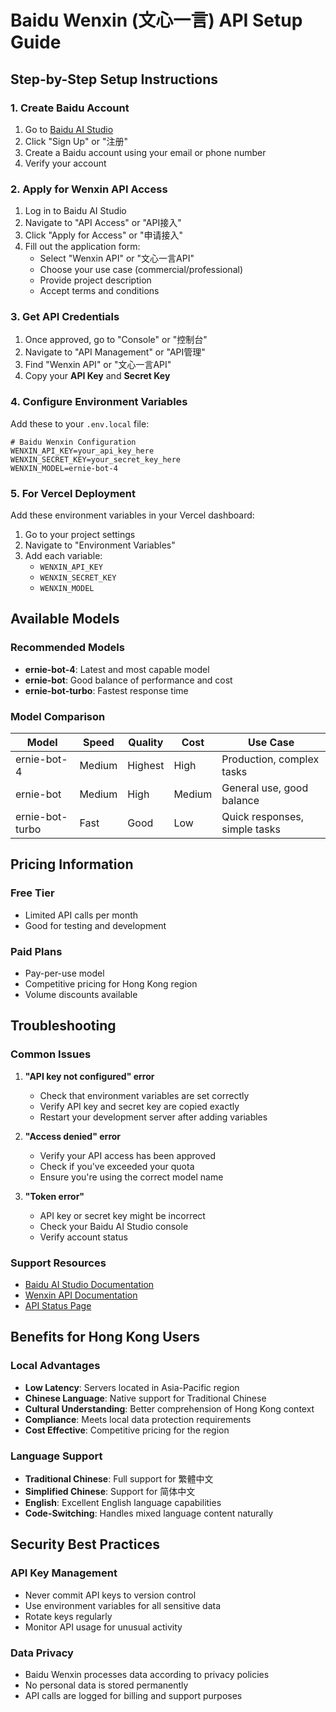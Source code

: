 # Baidu Wenxin (文心一言) API Setup Guide

## Step-by-Step Setup Instructions

### 1. Create Baidu Account
1. Go to [Baidu AI Studio](https://aistudio.baidu.com/)
2. Click "Sign Up" or "注册"
3. Create a Baidu account using your email or phone number
4. Verify your account

### 2. Apply for Wenxin API Access
1. Log in to Baidu AI Studio
2. Navigate to "API Access" or "API接入"
3. Click "Apply for Access" or "申请接入"
4. Fill out the application form:
   - Select "Wenxin API" or "文心一言API"
   - Choose your use case (commercial/professional)
   - Provide project description
   - Accept terms and conditions

### 3. Get API Credentials
1. Once approved, go to "Console" or "控制台"
2. Navigate to "API Management" or "API管理"
3. Find "Wenxin API" or "文心一言API"
4. Copy your **API Key** and **Secret Key**

### 4. Configure Environment Variables
Add these to your `.env.local` file:

```env
# Baidu Wenxin Configuration
WENXIN_API_KEY=your_api_key_here
WENXIN_SECRET_KEY=your_secret_key_here
WENXIN_MODEL=ernie-bot-4
```

### 5. For Vercel Deployment
Add these environment variables in your Vercel dashboard:
1. Go to your project settings
2. Navigate to "Environment Variables"
3. Add each variable:
   - `WENXIN_API_KEY`
   - `WENXIN_SECRET_KEY`
   - `WENXIN_MODEL`

## Available Models

### Recommended Models
- **ernie-bot-4**: Latest and most capable model
- **ernie-bot**: Good balance of performance and cost
- **ernie-bot-turbo**: Fastest response time

### Model Comparison
| Model | Speed | Quality | Cost | Use Case |
|-------|-------|---------|------|----------|
| ernie-bot-4 | Medium | Highest | High | Production, complex tasks |
| ernie-bot | Medium | High | Medium | General use, good balance |
| ernie-bot-turbo | Fast | Good | Low | Quick responses, simple tasks |

## Pricing Information

### Free Tier
- Limited API calls per month
- Good for testing and development

### Paid Plans
- Pay-per-use model
- Competitive pricing for Hong Kong region
- Volume discounts available

## Troubleshooting

### Common Issues

1. **"API key not configured" error**
   - Check that environment variables are set correctly
   - Verify API key and secret key are copied exactly
   - Restart your development server after adding variables

2. **"Access denied" error**
   - Verify your API access has been approved
   - Check if you've exceeded your quota
   - Ensure you're using the correct model name

3. **"Token error"**
   - API key or secret key might be incorrect
   - Check your Baidu AI Studio console
   - Verify account status

### Support Resources
- [Baidu AI Studio Documentation](https://ai.baidu.com/ai-doc/)
- [Wenxin API Documentation](https://cloud.baidu.com/doc/WENXINWORKSHOP/index.html)
- [API Status Page](https://status.bce.baidu.com/)

## Benefits for Hong Kong Users

### Local Advantages
- **Low Latency**: Servers located in Asia-Pacific region
- **Chinese Language**: Native support for Traditional Chinese
- **Cultural Understanding**: Better comprehension of Hong Kong context
- **Compliance**: Meets local data protection requirements
- **Cost Effective**: Competitive pricing for the region

### Language Support
- **Traditional Chinese**: Full support for 繁體中文
- **Simplified Chinese**: Support for 简体中文
- **English**: Excellent English language capabilities
- **Code-Switching**: Handles mixed language content naturally

## Security Best Practices

### API Key Management
- Never commit API keys to version control
- Use environment variables for all sensitive data
- Rotate keys regularly
- Monitor API usage for unusual activity

### Data Privacy
- Baidu Wenxin processes data according to privacy policies
- No personal data is stored permanently
- API calls are logged for billing and support purposes 